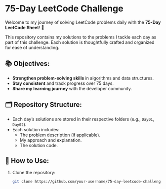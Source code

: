 # 75-Day LeetCode Challenge

Welcome to my journey of solving LeetCode problems daily with the **75-Day LeetCode Sheet**! 🚀

This repository contains my solutions to the problems I tackle each day as part of this challenge. Each solution is thoughtfully crafted and organized for ease of understanding. 

## 📚 Objectives:
- **Strengthen problem-solving skills** in algorithms and data structures.
- **Stay consistent** and track progress over 75 days.
- **Share my learning journey** with the developer community.

## 🗂️ Repository Structure:
- Each day’s solutions are stored in their respective folders (e.g., `Day01`, `Day02`).
- Each solution includes:
  - The problem description (if applicable).
  - My approach and explanation.
  - The solution code.

## 🌟 How to Use:
1. Clone the repository:
   ```bash
   git clone https://github.com/your-username/75-day-leetcode-challenge.git
